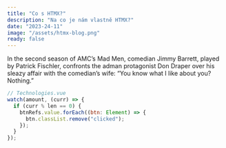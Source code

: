 ```yaml
---
title: "Co s HTMX?"
description: "Na co je nám vlastně HTMX?"
date: "2023-24-11"
image: "/assets/htmx-blog.png"
ready: false
---
```


In the second season of AMC’s Mad Men, comedian Jimmy Barrett, played by Patrick Fischler, confronts the adman protagonist Don Draper over his sleazy affair with the comedian’s wife: “You know what I like about you? Nothing.”

```js
// Technologies.vue
watch(amount, (curr) => {
  if (curr % len == 0) {
    btnRefs.value.forEach((btn: Element) => {
      btn.classList.remove("clicked");
    });
  }
});
```

